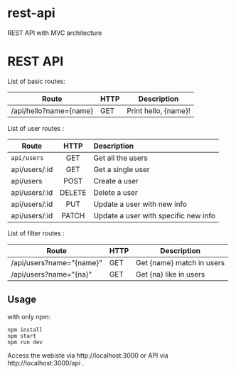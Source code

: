 # rest-api
REST API with MVC architecture
# REST API
List of basic routes:

|Route                 | HTTP     | Description          |
|----------------------| ---------| ---------------------|
|/api/hello?name={name}| GET      | Print hello, {name}! |

List of user routes :

|Route               | HTTP     | Description                         |
|--------------------|:--------:|:------------------------------------|
|`api/users`         | GET      | Get all the users                   |
|api/users/:id       | GET      | Get a single user                   |
|api/users           | POST     | Create a user                       |
|api/users/:id       | DELETE   | Delete a user                       |
|api/users/:id       | PUT      | Update a user with new info         |
|api/users/:id       | PATCH    | Update a user with specific new info|

List of filter routes :

|Route                   | HTTP     | Description               |
|------------------------| ---------| --------------------------|
|/api/users?name="{name}"| GET      | Get {name} match in users |
|/api/users?name="{na}"  | GET      | Get {na} like in users    |

## Usage
with only npm:

```
npm install
npm start
npm run dev
```

Access the webiste via http://localhost:3000 or API via http://localhost:3000/api .
